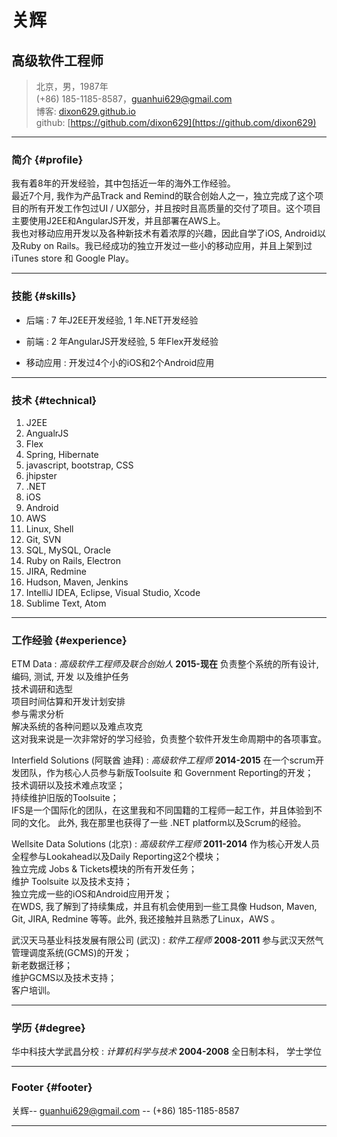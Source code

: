 # 关辉
## 高级软件工程师

> 北京，男，1987年    
> (+86) 185-1185-8587，[guanhui629@gmail.com](guanhui629@gmail.com)  
> 博客: [dixon629.github.io](dixon629.github.io)   
> github: [https://github.com/dixon629](https://github.com/dixon629)

------

### 简介 {#profile}

我有着8年的开发经验，其中包括近一年的海外工作经验。    
最近7个月, 我作为产品Track and Remind的联合创始人之一，独立完成了这个项目的所有开发工作包过UI / UX部分，并且按时且高质量的交付了项目。这个项目主要使用J2EE和AngularJS开发，并且部署在AWS上。    
我也对移动应用开发以及各种新技术有着浓厚的兴趣，因此自学了iOS, Android以及Ruby on Rails。我已经成功的独立开发过一些小的移动应用，并且上架到过iTunes store 和 Google Play。

------

### 技能 {#skills}

* 后端
  : 7 年J2EE开发经验, 1 年.NET开发经验

* 前端
  : 2 年AngularJS开发经验, 5 年Flex开发经验

* 移动应用
  : 开发过4个小的iOS和2个Android应用

-------

### 技术 {#technical}

1. J2EE
1. AngualrJS
1. Flex
1. Spring, Hibernate
1. javascript, bootstrap, CSS
1. jhipster
1. .NET
1. iOS
1. Android
1. AWS
1. Linux, Shell
1. Git, SVN
1. SQL, MySQL, Oracle
1. Ruby on Rails, Electron
1. JIRA, Redmine
1. Hudson, Maven, Jenkins
1. IntelliJ IDEA, Eclipse, Visual Studio, Xcode
1. Sublime Text, Atom

------

### 工作经验 {#experience}

ETM Data
: *高级软件工程师及联合创始人*
  __2015-现在__
  负责整个系统的所有设计, 编码, 测试, 开发 以及维护任务   
  技术调研和选型      
  项目时间估算和开发计划安排       
  参与需求分析        
  解决系统的各种问题以及难点攻克      
  这对我来说是一次非常好的学习经验，负责整个软件开发生命周期中的各项事宜。

Interfield Solutions (阿联酋 迪拜)
: *高级软件工程师*
  __2014-2015__
  在一个scrum开发团队，作为核心人员参与新版Toolsuite 和 Government Reporting的开发；          
  技术调研以及技术难点攻坚；            
  持续维护旧版的Toolsuite；      
  IFS是一个国际化的团队，在这里我和不同国籍的工程师一起工作，并且体验到不同的文化。 此外, 我在那里也获得了一些 .NET platform以及Scrum的经验。    

Wellsite Data Solutions (北京)
: *高级软件工程师*
  __2011-2014__
  作为核心开发人员全程参与Lookahead以及Daily Reporting这2个模块；               
  独立完成 Jobs & Tickets模块的所有开发任务；      
  维护 Toolsuite 以及技术支持；    
  独立完成一些的iOS和Android应用开发；         
  在WDS, 我了解到了持续集成，并且有机会使用到一些工具像 Hudson, Maven, Git, JIRA, Redmine 等等。此外, 我还接触并且熟悉了Linux，AWS 。   

武汉天马基业科技发展有限公司 (武汉)
: *软件工程师*
  __2008-2011__
  参与武汉天然气管理调度系统(GCMS)的开发；          
  新老数据迁移；      
  维护GCMS以及技术支持；         
  客户培训。       

------

### 学历 {#degree}

华中科技大学武昌分校
: *计算机科学与技术*
  __2004-2008__
  全日制本科， 学士学位


------


### Footer {#footer}

关辉-- [guanhui629@gmail.com](guanhui629@gmail.com) -- (+86) 185-1185-8587

------
